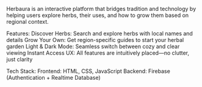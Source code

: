 Herbaura is an interactive platform that bridges tradition and technology by helping users explore herbs, their uses, and how to grow them based on regional context.

Features:
Discover Herbs: Search and explore herbs with local names and details
Grow Your Own: Get region-specific guides to start your herbal garden
Light & Dark Mode: Seamless switch between cozy and clear viewing
Instant Access UX: All features are intuitively placed—no clutter, just clarity

Tech Stack:
Frontend: HTML, CSS, JavaScript
Backend: Firebase (Authentication + Realtime Database)



